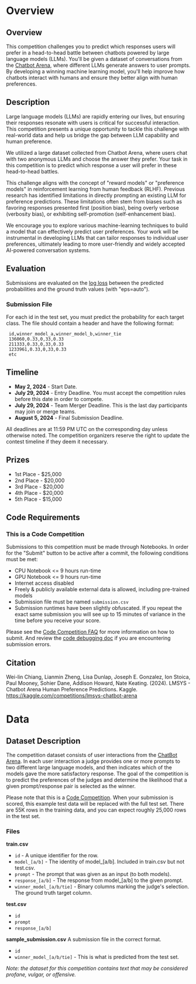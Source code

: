 # Overview

## Overview

This competition challenges you to predict which responses users will prefer in a head-to-head battle between chatbots powered by large language models (LLMs). You'll be given a dataset of conversations from the [Chatbot Arena](https://chat.lmsys.org/), where different LLMs generate answers to user prompts. By developing a winning machine learning model, you'll help improve how chatbots interact with humans and ensure they better align with human preferences.

## Description

Large language models (LLMs) are rapidly entering our lives, but ensuring their responses resonate with users is critical for successful interaction. This competition presents a unique opportunity to tackle this challenge with real-world data and help us bridge the gap between LLM capability and human preference.

We utilized a large dataset collected from Chatbot Arena, where users chat with two anonymous LLMs and choose the answer they prefer. Your task in this competition is to predict which response a user will prefer in these head-to-head battles.

This challenge aligns with the concept of "reward models" or "preference models" in reinforcement learning from human feedback (RLHF). Previous research has identified limitations in directly prompting an existing LLM for preference predictions. These limitations often stem from biases such as favoring responses presented first (position bias), being overly verbose (verbosity bias), or exhibiting self-promotion (self-enhancement bias).

We encourage you to explore various machine-learning techniques to build a model that can effectively predict user preferences. Your work will be instrumental in developing LLMs that can tailor responses to individual user preferences, ultimately leading to more user-friendly and widely accepted AI-powered conversation systems.

## Evaluation

Submissions are evaluated on the [log loss](https://www.kaggle.com/code/metric/log-loss?scriptVersionId=151169978) between the predicted probabilities and the ground truth values (with "eps=auto").

### Submission File

For each id in the test set, you must predict the probability for each target class. The file should contain a header and have the following format:

```
 id,winner_model_a,winner_model_b,winner_tie
 136060,0.33,0,33,0.33
 211333,0.33,0,33,0.33
 1233961,0.33,0,33,0.33
 etc
```

## Timeline

- **May 2, 2024** - Start Date.
- **July 29, 2024** - Entry Deadline. You must accept the competition rules before this date in order to compete.
- **July 29, 2024** - Team Merger Deadline. This is the last day participants may join or merge teams.
- **August 5, 2024** - Final Submission Deadline.

All deadlines are at 11:59 PM UTC on the corresponding day unless otherwise noted. The competition organizers reserve the right to update the contest timeline if they deem it necessary.

## Prizes

- 1st Place - $25,000
- 2nd Place - $20,000
- 3rd Place - $20,000
- 4th Place - $20,000
- 5th Place - $15,000

## Code Requirements

### This is a Code Competition

Submissions to this competition must be made through Notebooks. In order for the "Submit" button to be active after a commit, the following conditions must be met:

- CPU Notebook <= 9 hours run-time
- GPU Notebook <= 9 hours run-time
- Internet access disabled
- Freely & publicly available external data is allowed, including pre-trained models
- Submission file must be named `submission.csv`
- Submission runtimes have been slightly obfuscated. If you repeat the exact same submission you will see up to 15 minutes of variance in the time before you receive your score.

Please see the [Code Competition FAQ](https://www.kaggle.com/docs/competitions#notebooks-only-FAQ) for more information on how to submit. And review the [code debugging doc](https://www.kaggle.com/code-competition-debugging) if you are encountering submission errors.

## Citation

Wei-lin Chiang, Lianmin Zheng, Lisa Dunlap, Joseph E. Gonzalez, Ion Stoica, Paul Mooney, Sohier Dane, Addison Howard, Nate Keating. (2024). LMSYS - Chatbot Arena Human Preference Predictions. Kaggle. https://kaggle.com/competitions/lmsys-chatbot-arena

# Data

## Dataset Description

The competition dataset consists of user interactions from the [ChatBot Arena](https://chat.lmsys.org/). In each user interaction a judge provides one or more prompts to two different large language models, and then indicates which of the models gave the more satisfactory response. The goal of the competition is to predict the preferences of the judges and determine the likelihood that a given prompt/response pair is selected as the winner.

Please note that this is a [Code Competition](https://www.kaggle.com/competitions/lmsys-chatbot-arena/overview/code-requirements). When your submission is scored, this example test data will be replaced with the full test set. There are 55K rows in the training data, and you can expect roughly 25,000 rows in the test set.

### Files

**train.csv**

- `id` - A unique identifier for the row.
- `model_[a/b]` - The identity of model_[a/b]. Included in train.csv but not test.csv.
- `prompt` - The prompt that was given as an input (to both models).
- `response_[a/b]` - The response from model_[a/b] to the given prompt.
- `winner_model_[a/b/tie]` - Binary columns marking the judge's selection. The ground truth target column.

**test.csv**

- `id`
- `prompt`
- `response_[a/b]`

**sample_submission.csv** A submission file in the correct format.

- `id`
- `winner_model_[a/b/tie]` - This is what is predicted from the test set.

*Note: the dataset for this competition contains text that may be considered profane, vulgar, or offensive.*